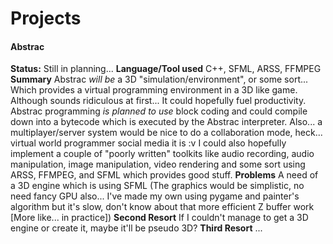 # Projects

#### Abstrac
**Status:** Still in planning...
**Language/Tool used** C++, SFML, ARSS, FFMPEG
**Summary** Abstrac *will be* a 3D "simulation/environment", or some sort... Which provides a virtual programming environment in a 3D like game. Although sounds ridiculous at first... It could hopefully fuel productivity. Abstrac programming *is planned to use* block coding and could compile down into a bytecode which is executed by the Abstrac interpreter. Also... a multiplayer/server system would be nice to do a collaboration mode, heck... virtual world programmer social media it is :v I could also hopefully implement a couple of "poorly written" toolkits like audio recording, audio manipulation, image manipulation, video rendering and some sort using ARSS, FFMPEG, and SFML which provides good stuff.
**Problems** A need of a 3D engine which is using SFML (The graphics would be simplistic, no need fancy GPU also... I've made my own using pygame and painter's algorithm but it's slow, don't know about that more efficient Z buffer work [More like... in practice])
**Second Resort** If I couldn't manage to get a 3D engine or create it, maybe it'll be pseudo 3D?
**Third Resort** ...
